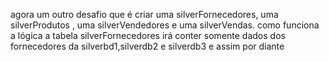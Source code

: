 
agora um outro desafio que é criar uma silverFornecedores, uma silverProdutos , uma silverVendedores e uma silverVendas. como funciona a lógica a tabela silverFornecedores irá conter somente dados dos fornecedores da silverbd1,silverdb2 e silverdb3 e assim por diante
